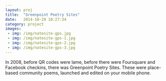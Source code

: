 ```yaml
---
layout: proj
title:  "Greenpoint Poetry Sites"
date:   2014-10-29 10:27:34
category: project
images:
 - img: /img/natesite-gps.jpg
 - img: /img/natesite-gps-1.jpg
 - img: /img/natesite-gps-2.jpg
 - img: /img/natesite-gps-3.jpg
---
```


In 2008, before QR codes were lame, before there were Foursquare and Facebook checkins, there was Greenpoint Poetry Sites. These were place-based community poems, launched and edited on your mobile phone.
                                             		